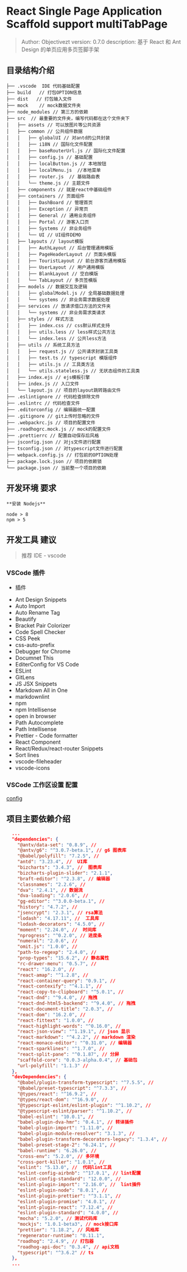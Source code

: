 # React Single Page Application Scaffold support multiTabPage

> Author: Objectivezt
> version: 0.7.0
> description: 基于 React 和 Ant Design 的单页应用多页签脚手架

## 目录结构介绍

```
├── .vscode  IDE 代码基础配置
├── build   // 打包OPTION信息
├── dist   // 打包输入文件
├── mock    // mock数据文件夹
├── node_modules // 第三方的依赖
├── src  // 最重要的文件夹，编写代码都在这个文件夹下
│   ├── assets // 可以放图片等公共资源
│   ├── common // 公共组件数据
│   │   ├── globalUI // 对antd的公共封装
│   │   ├── i18N // 国际化文件配置
│   │   ├── baseRouterUrl.js // 国际化文件配置
│   │   ├── config.js // 基础配置
│   │   ├── localButton.js // 本地按钮
│   │   ├── localMenu.js  //本地菜单
│   │   ├── router.js  // 基础路由表
│   │   └── theme.js // 主题文件
│   ├── components // 就是react中基础组件
│   ├── containers // 页面组件
│   │   ├── DashBoard // 管理首页
│   │   ├── Exception // 异常页
│   │   ├── General // 通用业务组件
│   │   ├── Portal // 游客入口页
│   │   ├── Systems // 非业务组件
│   │   └── UI // UI组件DEMO
│   ├── layouts // layout模版
│   │   ├── AuthLayout // 后台管理通用模版
│   │   ├── PageHeaderLayout // 页面头模版
│   │   ├── TouristLayout // 前台游客页通用模版
│   │   ├── UserLayout // 用户通用模版
│   │   ├── BlankLayout // 空白模版
│   │   └── TabLayout // 多页签模版
│   ├── models // 数据交互及逻辑
│   │   ├── globalModel.js // 全局基础数据处理
│   │   └── systems // 非业务需求数据处理
│   ├── services // 放请求借口方法的文件夹
│   │   └── systems // 非业务需求类请求
│   ├── styles // 样式方法
│   │   ├── index.css // css默认样式支持
│   │   ├── utils.less // less样式公共方法
│   │   └── index.less // 公共less方法
│   ├── utils // 系统工具方法
│   │   ├── request.js // 公共请求封装工具类
│   │   ├── test.ts // typescript 模版组件
│   │   ├── utils.js // 工具类方法
│   │   └── utils.stateless.js // 无状态组件的工具类
│   ├── index.ejs // ejs模板引擎
│   ├── index.js // 入口文件
│   └── layout.js // 项目的layout跳转路由文件
├── .eslintignore // 代码检查排除文件
├── .eslintrc // 代码检查文件
├── .editorconfig // 编辑器统一配置
├── .gitignore // git上传时忽略的文件
├── .webpackrc.js // 项目的配置文件
├── .roadhogrc.mock.js // mock的配置文件
├── .prettierrc // 配置自动保存后风格
├── jsconfig.json // 对js文件进行配置
├── tsconfig.json // 对typescript文件进行配置
├── webpack.config.js // 打包前的OPTION处理
├── package.lock.json // 项目的依赖锁
└── package.json // 当前整一个项目的依赖
```

## 开发环境 要求

    **安装 Nodejs**

    node > 8
    npm > 5

## 开发工具 建议

> 推荐 IDE - vscode

### VSCode 插件

- 插件

* Ant Design Snippets
* Auto Import
* Auto Rename Tag
* Beautify
* Bracket Pair Colorizer
* Code Spell Checker
* CSS Peek
* css-auto-prefix
* Debugger for Chrome
* Documnet This
* EditerConfig for VS Code
* ESLint
* GitLens
* JS JSX Snippets
* Markdown All in One
* markdownlint
* npm
* npm Intellisense
* open in browser
* Path Autocomplete
* Path Intellisense
* Prettier - Code formatter
* React Component
* React/Redux/react-router Snippets
* Sort lines
* vscode-fileheader
* vscode-icons

### VSCode 工作区设置 配置

[config](.vscode/settings.json)

## 项目主要依赖介绍

```json
  ...
  "dependencies": {
    "@antv/data-set": "0.8.9", //  
    "@antv/g6": "^3.0.7-beta.1", // g6 图表库
    "@babel/polyfill": "7.2.5", //
    "antd": "3.23.4", //  UI库
    "bizcharts": "3.4.3", //  图表库
    "bizcharts-plugin-slider": "2.1.1",  
    "braft-editor": "^2.3.8", // 编辑器
    "classnames": "2.2.6", //
    "dva": "2.4.1", // 数据流
    "dva-loading": "2.0.6", //
    "gg-editor": "^3.0.0-beta.1", // 
    "history": "4.7.2", //
    "jsencrypt": "2.3.1", // rsa算法
    "lodash": "4.17.11", //  工具库
    "lodash-decorators": "4.5.0", //
    "moment": "2.24.0", //  时间库
    "nprogress": "^0.2.0", // 进度条
    "numeral": "2.0.6", //
    "omit.js": "1.0.0", //
    "path-to-regexp": "2.4.0", //
    "prop-types": "15.6.2", // 静态属性
    "rc-drawer-menu": "0.5.7", //
    "react": "16.2.0", //
    "react-amap": "^1.2.8", //
    "react-container-query": "0.9.1", //
    "react-contexify": "^4.1.1", //
    "react-copy-to-clipboard": "^5.0.1", //
    "react-dnd": "^9.4.0", // 拖拽
    "react-dnd-html5-backend": "^9.4.0", // 拖拽
    "react-document-title": "2.0.3", // 
    "react-dom": "16.2.0", //
    "react-fittext": "1.0.0", // 
    "react-highlight-words": "^0.16.0", //
    "react-json-view": "^1.19.1", // json 显示
    "react-markdown": "^4.2.2", // markdown 渲染
    "react-monaco-editor": "^0.31.0", // 编辑器
    "react-sparklines": "^1.7.0", //
    "react-split-pane": "^0.1.87", // 分屏
    "scaffold-core": "0.0.3-alpha.0.4", // 基础包
    "url-polyfill": "1.1.3" //
  }, 
  "devDependencies": {
    "@babel/plugin-transform-typescript": "^7.5.5", //
    "@babel/preset-typescript": "^7.3.3", //
    "@types/react": "^16.9.2", //
    "@types/react-dom": "^16.9.0", //
    "@typescript-eslint/eslint-plugin": "^1.10.2", //
    "@typescript-eslint/parser": "^1.10.2", //
    "babel-eslint": "10.0.1", //
    "babel-plugin-dva-hmr": "0.4.1", // 转译插件
    "babel-plugin-import": "1.11.0", //
    "babel-plugin-module-resolver": "3.1.3", //
    "babel-plugin-transform-decorators-legacy": "1.3.4", //
    "babel-preset-stage-2": "6.24.1", //
    "babel-runtime": "6.26.0", //
    "cross-env": "5.2.0", // 多环境
    "cross-port-killer": "1.0.1", //
    "eslint": "5.13.0", //  代码lint工具
    "eslint-config-airbnb": "^17.0.1", // lint配置
    "eslint-config-standard": "12.0.0", //
    "eslint-plugin-import": "2.16.0", //  lint插件
    "eslint-plugin-node": "8.0.1", //
    "eslint-plugin-prettier": "^3.1.1", //
    "eslint-plugin-promise": "4.0.1", //
    "eslint-plugin-react": "7.12.4", //
    "eslint-plugin-standard": "4.0.0", //
    "mocha": "5.2.0", // 测试代码库
    "mockjs": "1.0.1-beta3", // mock接口库
    "prettier": "1.18.2", // 风格库
    "regenerator-runtime": "0.11.1", 
    "roadhog": "2.4.9", // 打包器
    "roadhog-api-doc": "0.3.4", // api文档
    "typescript": "^3.6.2" // ts
  }, 
  ...
```